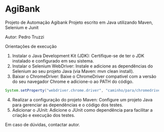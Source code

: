 # AgiBank
Projeto de Automação Agibank
Projeto escrito em Java utilizando Maven, Selenium e Junit

Autor: Pedro Truzzi

Orientações de execução

1. Instalar o Java Development Kit (JDK): Certifique-se de ter o JDK instalado e configurado em seu sistema.
2. Instalar o Selenium WebDriver: Instale e adicione as dependências do Selenium ao seu projeto Java (via Maven: mvn clean install).
3. Baixar o ChromeDriver: Baixe o ChromeDriver compatível com a versão do seu navegador Chrome e adicione-o ao PATH do código.

```java
System.setProperty("webdriver.chrome.driver", "caminho/para/chromedriver.exe");
```

4. Realizar a configuração do projeto Maven: Configure um projeto Java para gerenciar as dependências e o código dos testes.
5. Adicionar o JUnit: Adicione o JUnit como dependência para facilitar a criação e execução dos testes.

Em caso de dúvidas, contactar autor.
